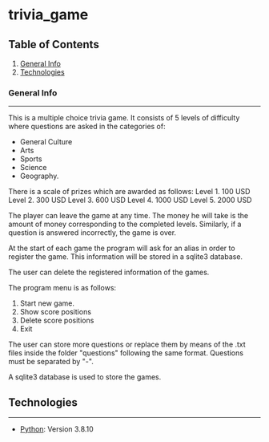 # trivia_game

## Table of Contents
1. [General Info](#general-info)
2. [Technologies](#technologies)

### General Info
***
This is a multiple choice trivia game. It consists of 5 levels of difficulty where questions are asked in the categories of:

* General Culture
* Arts
* Sports
* Science
* Geography.

There is a scale of prizes which are awarded as follows:
Level 1. 100 USD
Level 2. 300 USD
Level 3. 600 USD
Level 4. 1000 USD
Level 5. 2000 USD

The player can leave the game at any time. The money he will take is the amount of money corresponding to the completed levels. Similarly, if a question is answered incorrectly, the game is over.

At the start of each game the program will ask for an alias in order to register the game. This information will be stored in a sqlite3 database.

The user can delete the registered information of the games.

The program menu is as follows:

1. Start new game.
2. Show score positions
3. Delete score positions
4. Exit

The user can store more questions or replace them by means of the .txt files inside the folder "questions" following the same format. Questions must be separated by "-".

A sqlite3 database is used to store the games.

## Technologies
***
* [Python](https://www.python.org/): Version 3.8.10 